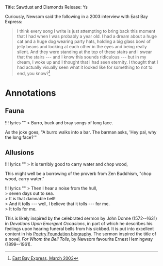 Title: Sawdust and Diamonds
Release: Ys

Curiously, Newsom said the following in a 2003 interview with East Bay Express:
> I think every song I write is just attempting to bring back this moment that I had when I was probably a year old. I had a dream about a huge cat and a huge dog wearing party hats, holding a big glass bowl of jelly beans and looking at each other in the eyes and being really silent. And they were standing at the top of these stairs and I swear that the stairs --- and I know this sounds ridiculous --- but in my dream, I woke up and I thought that I had seen eternity. I thought that I had actually visually seen what it looked like for something to not to end, you know?[^ebe]

[^ebe]:[East Bay Express, March 2003][ebe]

# Annotations #

## Fauna ##

!!! lyrics ""
	> Burro, buck and bray songs of long face.
	
As the joke goes, "A burro walks into a bar. The barman asks, 'Hey pal, why the long face?'"

## Allusions ##

!!! lyrics ""
	> It is terribly good to carry water and chop wood,

This might well be a borrowing of the proverb from Zen Buddhism, "chop wood, carry water."

!!! lyrics ""
	> Then I hear a noise from the hull,  
	> seven days out to sea.  
	> It is that damnable bell!  
	> And it tolls --- well, I believe that it tolls --- for me.  
	> It tolls for me.
	
This is likely inspired by the celebrated sermon by John Donne (1572--1631) in *Devotions Upon Emergent Occasions*, in part of which he describes his feelings upon hearing funeral bells from his sickbed. It is put into excellent content in his [Poetry Foundation biography](http://www.poetryfoundation.org/poems-and-poets/poets/detail/john-donne). The sermon inspired the title of a novel, *For Whom the Bell Tolls*, by Newsom favourite Ernest Hemingway (1899--1961).

[ebe]: http://www.eastbayexpress.com/oakland/outer-child/Content?oid=1069605&showFullText=true
